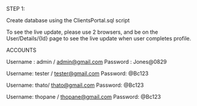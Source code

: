 STEP 1:

Create database using the ClientsPortal.sql script

To see the live update, please use 2 browsers, and be on the User/Details/{Id} page to see the live update when user completes profile.


ACCOUNTS


Username : admin / admin@gmail.com
Password : Jones@0829

Username: tester / tester@gmail.com
Password: @Bc123

Username: thato/ thato@gmail.com
Password: @Bc123

Username: thopane / thopane@gmail.com
Password: @Bc123
